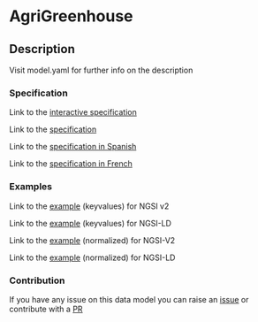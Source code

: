 # AgriGreenhouse

## Description 

Visit model.yaml for further info on the description
### Specification

Link to the [interactive specification](https://swagger.lab.fiware.org/?url=https://smart-data-models.github.io/dataModel.Agrifood/AgriGreenhouse/swagger.yaml)

Link to the [specification](https://github.com/smart-data-models/dataModel.Agrifood/blob/master/AgriGreenhouse/doc/spec.md)

Link to the [specification in Spanish](https://github.com/smart-data-models/dataModel.Agrifood/blob/master/AgriGreenhouse/doc/spec_ES.md)

Link to the [specification in French](https://github.com/smart-data-models/dataModel.Agrifood/blob/master/AgriGreenhouse/doc/spec_FR.md)
### Examples

Link to the [example](https://smart-data-models.github.io/dataModel.Agrifood/AgriGreenhouse/examples/example.json) (keyvalues) for NGSI v2

Link to the [example](https://smart-data-models.github.io/dataModel.Agrifood/AgriGreenhouse/examples/example.jsonld) (keyvalues) for NGSI-LD

Link to the [example](https://smart-data-models.github.io/dataModel.Agrifood/AgriGreenhouse/examples/example-normalized.json) (normalized) for NGSI-V2

Link to the [example](https://smart-data-models.github.io/dataModel.Agrifood/AgriGreenhouse/examples/example-normalized.jsonld) (normalized) for NGSI-LD
### Contribution

 If you have any issue on this data model you can raise an [issue](https://github.com/smart-data-models/dataModel.Agrifood/issues)  or contribute with a [PR](https://github.com/smart-data-models/dataModel.Agrifood/pulls)